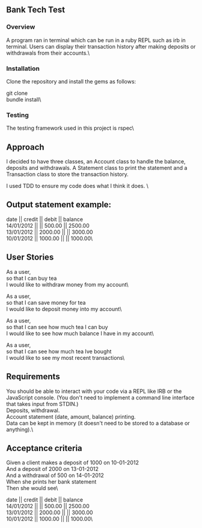 ## Bank Tech Test

### Overview

A program ran in terminal which can be run in a ruby REPL such as irb in terminal. Users can display their transaction history after making deposits or withdrawals from their accounts.\

### Installation
Clone the repository and install the gems as follows:

git clone \
bundle install\


### Testing

The testing framework used in this project is rspec\


## Approach

I decided to have three classes, an Account class to handle the balance, deposits and withdrawals. A Statement class to print the statement and a Transaction class to store the transaction history. 

I used TDD to ensure my code does what I think it does. \

## Output statement example:

date || credit || debit || balance\
14/01/2012 || || 500.00 || 2500.00\
13/01/2012 || 2000.00 || || 3000.00\
10/01/2012 || 1000.00 || || 1000.00\

## User Stories

As a user,\
so that I can buy tea\
I would like to withdraw money from my account\

As a user,\
so that I can save money for tea\
I would like to deposit money into my account\

As a user,\
so that I can see how much tea I can buy\
I would like to see how much balance I have in my account\

As a user,\
so that I can see how much tea Ive bought\
I would like to see my most recent transactions\


## Requirements

You should be able to interact with your code via a REPL like IRB or the JavaScript console. (You don't need to implement a command line interface that takes input from STDIN.)\
Deposits, withdrawal.\
Account statement (date, amount, balance) printing.\
Data can be kept in memory (it doesn't need to be stored to a database or anything).\


## Acceptance criteria

Given a client makes a deposit of 1000 on 10-01-2012\
And a deposit of 2000 on 13-01-2012\
And a withdrawal of 500 on 14-01-2012\
When she prints her bank statement\
Then she would see\


date || credit || debit || balance\
14/01/2012 || || 500.00 || 2500.00\
13/01/2012 || 2000.00 || || 3000.00\
10/01/2012 || 1000.00 || || 1000.00\
